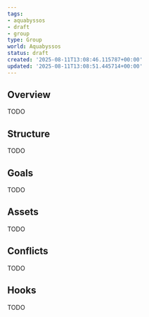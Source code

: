 ```yaml
---
tags:
- aquabyssos
- draft
- group
type: Group
world: Aquabyssos
status: draft
created: '2025-08-11T13:08:46.115787+00:00'
updated: '2025-08-11T13:08:51.445714+00:00'
---
```



## Overview

TODO
## Structure

TODO
## Goals

TODO
## Assets

TODO
## Conflicts

TODO
## Hooks

TODO
